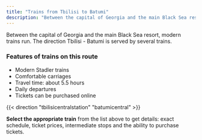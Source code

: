 ```yaml
---
title: "Trains from Tbilisi to Batumi"
description: "Between the capital of Georgia and the main Black Sea resort, modern trains run. Select the appropriate train to get details - exact schedule, ticket prices, intermediate stops and the ability to purchase tickets."
---
```


Between the capital of Georgia and the main Black Sea resort, modern trains run. The direction Tbilisi - Batumi is served by several trains.

### Features of trains on this route
- Modern Stadler trains
- Comfortable carriages
- Travel time: about 5.5 hours
- Daily departures
- Tickets can be purchased online

{{< direction "tbilisicentralstation" "batumicentral" >}}

**Select the appropriate train** from the list above to get details: exact schedule, ticket prices, intermediate stops and the ability to purchase tickets.
